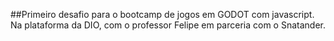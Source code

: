 ##Primeiro desafio para o bootcamp de jogos em GODOT com javascript. Na plataforma da DIO, com o professor Felipe em parceria com o Snatander.
